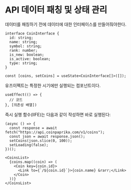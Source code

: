 # API 데이터 패칭 및 상태 관리

데이터를 패칭하기 전에 데이터에 대한 인터페이스를 만들어줘야한다.

```tsx
interface CoinInterface {
  id: string;
  name: string;
  symbol: string;
  rank: number;
  is_new: boolean;
  is_active: boolean;
  type: string;
}

const [coins, setCoins] = useState<CoinInterface[]>([]);
```

유즈이펙트는 특정한 시기에만 실행되는 컴포넌트이다.

```tsx
useEffect(() => {
  // 코드
}, [의존성 배열])
```

즉시 실행 함수(IIFE)는 다음과 같이 작성하면 바로 실행된다:

```tsx
(async () => {
  const response = await fetch("https://api.coinpaprika.com/v1/coins");
  const json = await response.json();
  setCoins(json.slice(0, 100));
  setLoading(false);
})();
```

```tsx
<CoinsList>
  {coins.map((coin) => (
    <Coin key={coin.id}>
      <Link to={`/${coin.id}`}>{coin.name} &rarr;</Link>
    </Coin>
  ))}
</CoinsList>
```
